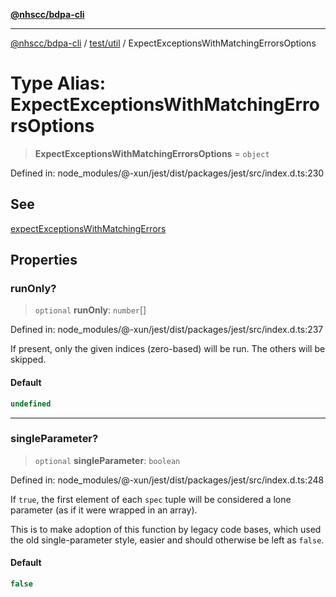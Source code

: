 [**@nhscc/bdpa-cli**](../../../README.md)

***

[@nhscc/bdpa-cli](../../../README.md) / [test/util](../README.md) / ExpectExceptionsWithMatchingErrorsOptions

# Type Alias: ExpectExceptionsWithMatchingErrorsOptions

> **ExpectExceptionsWithMatchingErrorsOptions** = `object`

Defined in: node\_modules/@-xun/jest/dist/packages/jest/src/index.d.ts:230

## See

[expectExceptionsWithMatchingErrors](../functions/expectExceptionsWithMatchingErrors.md)

## Properties

### runOnly?

> `optional` **runOnly**: `number`[]

Defined in: node\_modules/@-xun/jest/dist/packages/jest/src/index.d.ts:237

If present, only the given indices (zero-based) will be run. The others
will be skipped.

#### Default

```ts
undefined
```

***

### singleParameter?

> `optional` **singleParameter**: `boolean`

Defined in: node\_modules/@-xun/jest/dist/packages/jest/src/index.d.ts:248

If `true`, the first element of each `spec` tuple will be considered a
lone parameter (as if it were wrapped in an array).

This is to make adoption of this function by legacy code bases, which
used the old single-parameter style, easier and should otherwise be
left as `false`.

#### Default

```ts
false
```
